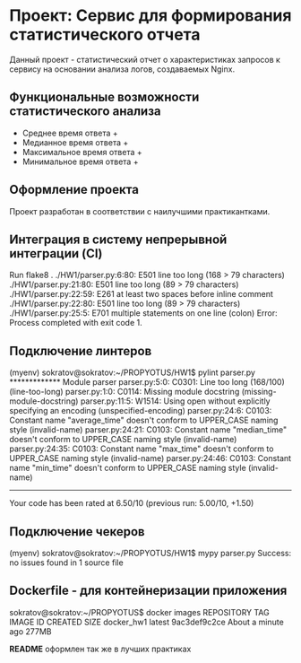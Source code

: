 # Проект: Сервис для формирования статистического отчета
Данный проект - статистический отчет о характеристиках запросов к сервису на основании анализа логов, создаваемых Nginx.

## Функциональные возможности cтатистического анализа
  - Среднее время ответа  +
  - Медианное время ответа  +
  - Максимальное время ответа +
  - Минимальное время ответа  +

## Оформление проекта
Проект разработан в соответствии с наилучшими практикантками.

## Интеграция в систему непрерывной интеграции (CI)
Run flake8 .
./HW1/parser.py:6:80: E501 line too long (168 > 79 characters)
./HW1/parser.py:21:80: E501 line too long (89 > 79 characters)
./HW1/parser.py:22:59: E261 at least two spaces before inline comment
./HW1/parser.py:22:80: E501 line too long (89 > 79 characters)
./HW1/parser.py:25:5: E701 multiple statements on one line (colon)
Error: Process completed with exit code 1.

## Подключение линтеров
(myenv) sokratov@sokratov:~/PROPYOTUS/HW1$ pylint parser.py
************* Module parser
parser.py:5:0: C0301: Line too long (168/100) (line-too-long)
parser.py:1:0: C0114: Missing module docstring (missing-module-docstring)
parser.py:11:5: W1514: Using open without explicitly specifying an encoding (unspecified-encoding)
parser.py:24:6: C0103: Constant name "average_time" doesn't conform to UPPER_CASE naming style (invalid-name)
parser.py:24:21: C0103: Constant name "median_time" doesn't conform to UPPER_CASE naming style (invalid-name)
parser.py:24:35: C0103: Constant name "max_time" doesn't conform to UPPER_CASE naming style (invalid-name)
parser.py:24:46: C0103: Constant name "min_time" doesn't conform to UPPER_CASE naming style (invalid-name)

------------------------------------------------------------------
Your code has been rated at 6.50/10 (previous run: 5.00/10, +1.50)

## Подключение чекеров
(myenv) sokratov@sokratov:~/PROPYOTUS/HW1$ mypy parser.py
Success: no issues found in 1 source file

## Dockerfile - для контейнеризации приложения
sokratov@sokratov:~/PROPYOTUS$ docker images
REPOSITORY   TAG       IMAGE ID       CREATED              SIZE
docker_hw1   latest    9ac3def9c2ce   About a minute ago   277MB


**README** оформлен так же в лучших практиках
